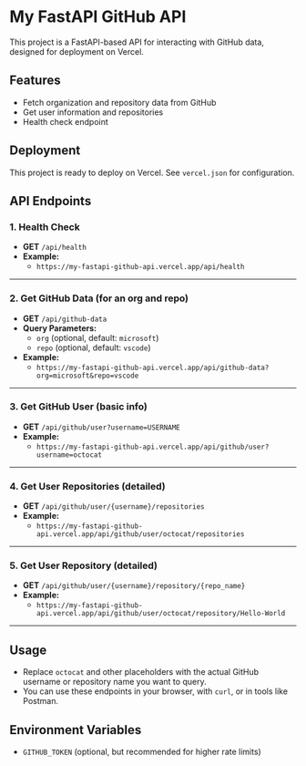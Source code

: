 # My FastAPI GitHub API

This project is a FastAPI-based API for interacting with GitHub data, designed for deployment on Vercel.

## Features
- Fetch organization and repository data from GitHub
- Get user information and repositories
- Health check endpoint

## Deployment
This project is ready to deploy on Vercel. See `vercel.json` for configuration.

## API Endpoints

### 1. Health Check
- **GET** `/api/health`
- **Example:**
  - `https://my-fastapi-github-api.vercel.app/api/health`

---

### 2. Get GitHub Data (for an org and repo)
- **GET** `/api/github-data`
- **Query Parameters:**
  - `org` (optional, default: `microsoft`)
  - `repo` (optional, default: `vscode`)
- **Example:**
  - `https://my-fastapi-github-api.vercel.app/api/github-data?org=microsoft&repo=vscode`

---

### 3. Get GitHub User (basic info)
- **GET** `/api/github/user?username=USERNAME`
- **Example:**
  - `https://my-fastapi-github-api.vercel.app/api/github/user?username=octocat`

---

### 4. Get User Repositories (detailed)
- **GET** `/api/github/user/{username}/repositories`
- **Example:**
  - `https://my-fastapi-github-api.vercel.app/api/github/user/octocat/repositories`

---

### 5. Get User Repository (detailed)
- **GET** `/api/github/user/{username}/repository/{repo_name}`
- **Example:**
  - `https://my-fastapi-github-api.vercel.app/api/github/user/octocat/repository/Hello-World`

---

## Usage
- Replace `octocat` and other placeholders with the actual GitHub username or repository name you want to query.
- You can use these endpoints in your browser, with `curl`, or in tools like Postman.

## Environment Variables
- `GITHUB_TOKEN` (optional, but recommended for higher rate limits)

